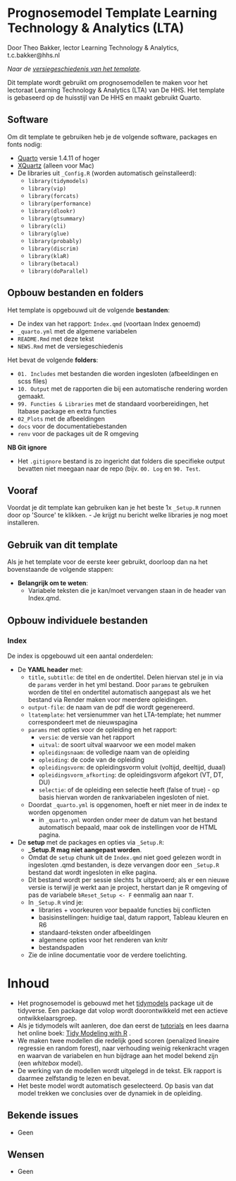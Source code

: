 # Prognosemodel Template Learning Technology & Analytics (LTA)

Door Theo Bakker, lector Learning Technology & Analytics, t.c.bakker\@hhs.nl

*Naar de [versiegeschiedenis van het template](NEWS.md).*

Dit template wordt gebruikt om prognosemodellen te maken voor het lectoraat Learning Technology & Analytics (LTA) van De HHS. Het template is gebaseerd op de huisstijl van De HHS en maakt gebruikt Quarto.

## Software

Om dit template te gebruiken heb je de volgende software, packages en fonts nodig:

-   [Quarto](https://quarto.org/docs/get-started/) versie 1.4.11 of hoger
-   [XQuartz](https://www.xquartz.org/) (alleen voor Mac)
-   De libraries uit `_Config.R` (worden automatisch geïnstalleerd):
    -   `library(tidymodels)`
    -   `library(vip)`
    -   `library(forcats)`
    -   `library(performance)`
    -   `library(dlookr)`
    -   `library(gtsummary)`
    -   `library(cli)`
    -   `library(glue)`
    -   `library(probably)`
    -   `library(discrim)`
    -   `library(klaR)`
    -   `library(betacal)`
    -   `library(doParallel)`

## Opbouw bestanden en folders

Het template is opgebouwd uit de volgende **bestanden**:

-   De index van het rapport: `Index.qmd` (voortaan Index genoemd)
-   `_quarto.yml` met de algemene variabelen
-   `README.Rmd` met deze tekst
-   `NEWS.Rmd` met de versiegeschiedenis

Het bevat de volgende **folders**:

-   `01. Includes` met bestanden die worden ingesloten (afbeeldingen en scss files)
-   `10. Output` met de rapporten die bij een automatische rendering worden gemaakt.
-   `99. Functies & Libraries` met de standaard voorbereidingen, het ltabase package en extra functies
-   `02_Plots` met de afbeeldingen
-   `docs` voor de documentatiebestanden
-   `renv` voor de packages uit de R omgeving

**NB Git ignore**

-   Het `.gitignore` bestand is zo ingericht dat folders die specifieke output bevatten niet meegaan naar de repo (bijv. `00. Log` en `90. Test`.

## Vooraf

Voordat je dit template kan gebruiken kan je het beste 1x `_Setup.R` runnen door op 'Source' te klikken. - Je krijgt nu bericht welke libraries je nog moet installeren.

## Gebruik van dit template

Als je het template voor de eerste keer gebruikt, doorloop dan na het bovenstaande de volgende stappen:

-   **Belangrijk om te weten**:
    -   Variabele teksten die je kan/moet vervangen staan in de header van Index.qmd.

## Opbouw individuele bestanden

### Index

De index is opgebouwd uit een aantal onderdelen:

-   De **YAML header** met:
    -   `title`, `subtitle`: de titel en de ondertitel. Delen hiervan stel je in via de `params` verder in het yml bestand. Door `params` te gebruiken worden de titel en ondertitel automatisch aangepast als we het bestand via Render maken voor meerdere opleidingen.
    -   `output-file`: de naam van de pdf die wordt gegenereerd.
    -   `ltatemplate`: het versienummer van het LTA-template; het nummer correspondeert met de nieuwspagina
    -   `params` met opties voor de opleiding en het rapport:
        -   `versie`: de versie van het rapport
        -   `uitval`: de soort uitval waarvoor we een model maken
        -   `opleidingsnaam`: de volledige naam van de opleiding
        -   `opleiding`: de code van de opleiding
        -   `opleidingsvorm`: de opleidingsvorm voluit (voltijd, deeltijd, duaal)
        -   `opleidingsvorm_afkorting`: de opleidingsvorm afgekort (VT, DT, DU)
        -   `selectie`: of de opleiding een selectie heeft (false of true) - op basis hiervan worden de rankvariabelen ingesloten of niet.
    -   Doordat `_quarto.yml` is opgenomen, hoeft er niet meer in de index te worden opgenomen
        -   in `_quarto.yml` worden onder meer de datum van het bestand automatisch bepaald, maar ook de instellingen voor de HTML pagina.
-   De **setup** met de packages en opties via `_Setup.R`:
    -   **\_Setup.R mag niet aangepast worden**.
    -   Omdat de `setup` chunk uit de `Index.qmd` niet goed gelezen wordt in ingesloten .qmd bestanden, is deze vervangen door een `_Setup.R` bestand dat wordt ingesloten in elke pagina.
    -   Dit bestand wordt per sessie slechts 1x uitgevoerd; als er een nieuwe versie is terwijl je werkt aan je project, herstart dan je R omgeving of pas de variabele `bReset_Setup <- F` eenmalig aan naar `T`.
    -   In `_Setup.R` vind je:
        -   libraries + voorkeuren voor bepaalde functies bij conflicten
        -   basisinstellingen: huidige taal, datum rapport, Tableau kleuren en R6
        -   standaard-teksten onder afbeeldingen
        -   algemene opties voor het renderen van knitr
        -   bestandspaden
    -   Zie de inline documentatie voor de verdere toelichting.

# Inhoud

-   Het prognosemodel is gebouwd met het [tidymodels](https://www.tidymodels.org/) package uit de tidyverse. Een package dat volop wordt doorontwikkeld met een actieve ontwikkelaarsgroep.
-   Als je tidymodels wilt aanleren, doe dan eerst de [tutorials](https://www.tidymodels.org/start/) en lees daarna het online boek: [Tidy Modeling with R](https://www.tmwr.org/) .
-   We maken twee modellen die redelijk goed scoren (penalized lineaire regressie en random forest), naar verhouding weinig rekenkracht vragen en waarvan de variabelen en hun bijdrage aan het model bekend zijn (een *whitebox* model).
-   De werking van de modellen wordt uitgelegd in de tekst. Elk rapport is daarmee zelfstandig te lezen en bevat.
-   Het beste model wordt automatisch geselecteerd. Op basis van dat model trekken we conclusies over de dynamiek in de opleiding.

## Bekende issues

-   Geen

## Wensen

-   Geen
